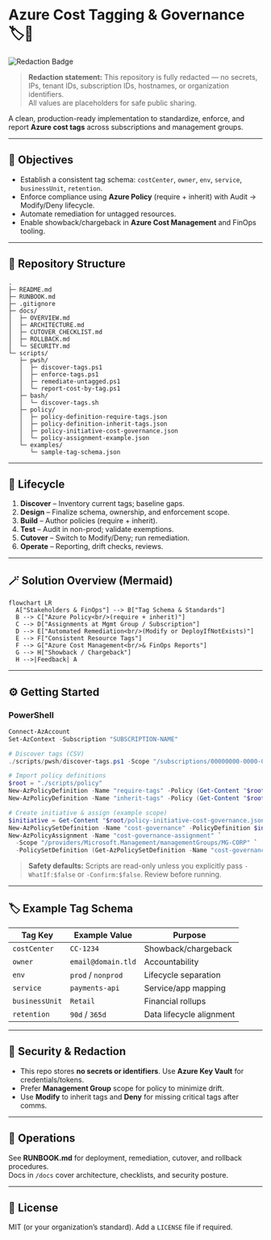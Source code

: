 # Azure Cost Tagging & Governance 🏷️💸

![Redaction Badge](https://img.shields.io/badge/REDACTED-No%20secrets%20or%20tenant%20info-green)
> **Redaction statement:** This repository is fully redacted — no secrets, IPs, tenant IDs, subscription IDs, hostnames, or organization identifiers.  
> All values are placeholders for safe public sharing.

A clean, production-ready implementation to standardize, enforce, and report **Azure cost tags** across subscriptions and management groups.

---

## 🎯 Objectives

- Establish a consistent tag schema: `costCenter`, `owner`, `env`, `service`, `businessUnit`, `retention`.
- Enforce compliance using **Azure Policy** (require + inherit) with Audit → Modify/Deny lifecycle.
- Automate remediation for untagged resources.
- Enable showback/chargeback in **Azure Cost Management** and FinOps tooling.

---

## 📂 Repository Structure

```
.
├─ README.md
├─ RUNBOOK.md
├─ .gitignore
├─ docs/
│  ├─ OVERVIEW.md
│  ├─ ARCHITECTURE.md
│  ├─ CUTOVER_CHECKLIST.md
│  ├─ ROLLBACK.md
│  └─ SECURITY.md
└─ scripts/
   ├─ pwsh/
   │  ├─ discover-tags.ps1
   │  ├─ enforce-tags.ps1
   │  ├─ remediate-untagged.ps1
   │  └─ report-cost-by-tag.ps1
   ├─ bash/
   │  └─ discover-tags.sh
   ├─ policy/
   │  ├─ policy-definition-require-tags.json
   │  ├─ policy-definition-inherit-tags.json
   │  ├─ policy-initiative-cost-governance.json
   │  └─ policy-assignment-example.json
   └─ examples/
      └─ sample-tag-schema.json
```

---

## 🧭 Lifecycle

1. **Discover** – Inventory current tags; baseline gaps.  
2. **Design** – Finalize schema, ownership, and enforcement scope.  
3. **Build** – Author policies (require + inherit).  
4. **Test** – Audit in non-prod; validate exemptions.  
5. **Cutover** – Switch to Modify/Deny; run remediation.  
6. **Operate** – Reporting, drift checks, reviews.

---

## 🪄 Solution Overview (Mermaid)

```mermaid
flowchart LR
  A["Stakeholders & FinOps"] --> B["Tag Schema & Standards"]
  B --> C["Azure Policy<br/>(require + inherit)"]
  C --> D["Assignments at Mgmt Group / Subscription"]
  D --> E["Automated Remediation<br/>(Modify or DeployIfNotExists)"]
  E --> F["Consistent Resource Tags"]
  F --> G["Azure Cost Management<br/>& FinOps Reports"]
  G --> H["Showback / Chargeback"]
  H -->|Feedback| A
```

---

## ⚙️ Getting Started

### PowerShell
```powershell
Connect-AzAccount
Set-AzContext -Subscription "SUBSCRIPTION-NAME"

# Discover tags (CSV)
./scripts/pwsh/discover-tags.ps1 -Scope "/subscriptions/00000000-0000-0000-0000-000000000000" -OutFile "./tag-inventory.csv"

# Import policy definitions
$root = "./scripts/policy"
New-AzPolicyDefinition -Name "require-tags" -Policy (Get-Content "$root/policy-definition-require-tags.json" -Raw)
New-AzPolicyDefinition -Name "inherit-tags" -Policy (Get-Content "$root/policy-definition-inherit-tags.json" -Raw)

# Create initiative & assign (example scope)
$initiative = Get-Content "$root/policy-initiative-cost-governance.json" -Raw
New-AzPolicySetDefinition -Name "cost-governance" -PolicyDefinition $initiative
New-AzPolicyAssignment -Name "cost-governance-assignment" `
  -Scope "/providers/Microsoft.Management/managementGroups/MG-CORP" `
  -PolicySetDefinition (Get-AzPolicySetDefinition -Name "cost-governance")
```

> **Safety defaults:** Scripts are read-only unless you explicitly pass `-WhatIf:$false` or `-Confirm:$false`. Review before running.

---

## 🏷️ Example Tag Schema

| Tag Key       | Example Value        | Purpose                     |
|---------------|----------------------|-----------------------------|
| `costCenter`  | `CC-1234`           | Showback/chargeback         |
| `owner`       | `email@domain.tld`  | Accountability              |
| `env`         | `prod` / `nonprod`  | Lifecycle separation        |
| `service`     | `payments-api`      | Service/app mapping         |
| `businessUnit`| `Retail`            | Financial rollups           |
| `retention`   | `90d` / `365d`      | Data lifecycle alignment    |

---

## 🔐 Security & Redaction

- This repo stores **no secrets or identifiers**. Use **Azure Key Vault** for credentials/tokens.
- Prefer **Management Group** scope for policy to minimize drift.
- Use **Modify** to inherit tags and **Deny** for missing critical tags after comms.

---

## 📘 Operations

See **RUNBOOK.md** for deployment, remediation, cutover, and rollback procedures.  
Docs in `/docs` cover architecture, checklists, and security posture.

---

## 📄 License

MIT (or your organization’s standard). Add a `LICENSE` file if required.
